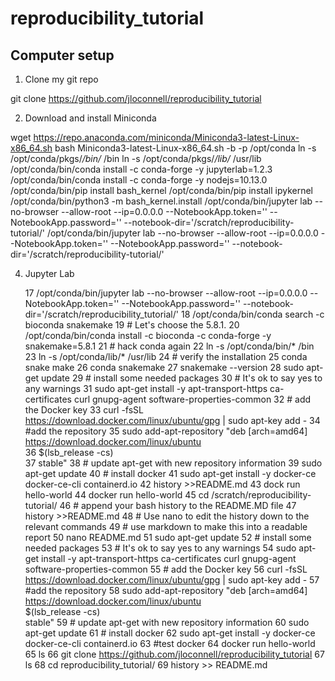 # reproducibility_tutorial   

## Computer setup

1. Clone my git repo

  git clone https://github.com/jloconnell/reproducibility_tutorial

2. Download and install Miniconda

  wget https://repo.anaconda.com/miniconda/Miniconda3-latest-Linux-x86_64.sh
  bash Miniconda3-latest-Linux-x86_64.sh -b -p /opt/conda
  ln -s /opt/conda/pkgs/*/bin/* /bin
  ln -s /opt/conda/pkgs/*/lib/* /usr/lib
  /opt/conda/bin/conda install -c conda-forge -y jupyterlab=1.2.3
  /opt/conda/bin/conda install -c conda-forge -y nodejs=10.13.0
  /opt/conda/bin/pip install bash_kernel
  /opt/conda/bin/pip install ipykernel
  /opt/conda/bin/python3 -m bash_kernel.install
  /opt/conda/bin/jupyter lab --no-browser --allow-root --ip=0.0.0.0 --NotebookApp.token='' --NotebookApp.password='' --notebook-dir='/scratch/reproducibility-tutorial/'
  /opt/conda/bin/jupyter lab --no-browser --allow-root --ip=0.0.0.0 --NotebookApp.token='' --NotebookApp.password='' --notebook-dir='/scratch/reproducibility-tutorial/'
 
4. Jupyter Lab


   17  /opt/conda/bin/jupyter lab --no-browser --allow-root --ip=0.0.0.0 --NotebookApp.token='' --NotebookApp.password='' --notebook-dir='/scratch/reproducibility_tutorial/'
   18  /opt/conda/bin/conda search -c bioconda snakemake
   19  # Let's choose the 5.8.1.
   20  /opt/conda/bin/conda install -c bioconda -c conda-forge -y snakemake=5.8.1
   21  # hack conda again
   22  ln -s /opt/conda/bin/* /bin
   23  ln -s /opt/conda/lib/* /usr/lib
   24  # verify the installation
   25  conda snake make
   26  conda snakemake
   27  snakemake --version
   28  sudo apt-get update
   29  # install some needed packages
   30  # It's ok to say yes to any warnings
   31  sudo apt-get install -y apt-transport-https ca-certificates curl gnupg-agent software-properties-common
   32  # add the Docker key
   33  curl -fsSL https://download.docker.com/linux/ubuntu/gpg | sudo apt-key add -
   34  #add the repository
   35  sudo add-apt-repository  "deb [arch=amd64] https://download.docker.com/linux/ubuntu \
   36   $(lsb_release -cs) \
   37   stable"
   38  # update apt-get with new repository information
   39  sudo apt-get update
   40  # install docker
   41  sudo apt-get install -y docker-ce docker-ce-cli containerd.io
   42  history >>README.md
   43  dock run hello-world
   44  docker run hello-world
   45  cd /scratch/reproducibility-tutorial/
   46  # append your bash history to the README.MD file
   47  history >>README.md
   48  # Use nano to edit the history down to the relevant commands
   49  # use markdown to make this into a readable report
   50  nano README.md
   51  sudo apt-get update
   52  # install some needed packages
   53  # It's ok to say yes to any warnings
   54  sudo apt-get install -y apt-transport-https ca-certificates curl gnupg-agent software-properties-common
   55  # add the Docker key
   56  curl -fsSL https://download.docker.com/linux/ubuntu/gpg | sudo apt-key add -
   57  #add the repository
   58  sudo add-apt-repository  "deb [arch=amd64] https://download.docker.com/linux/ubuntu \
 $(lsb_release -cs) \
 stable"
   59  # update apt-get with new repository information
   60  sudo apt-get update
   61  # install docker
   62  sudo apt-get install -y docker-ce docker-ce-cli containerd.io
   63  #test docker
   64  docker run hello-world
   65  ls
   66  git clone https://github.com/jloconnell/reproducibility_tutorial
   67  ls
   68  cd reproducibility_tutorial/
   69  history >> README.md
